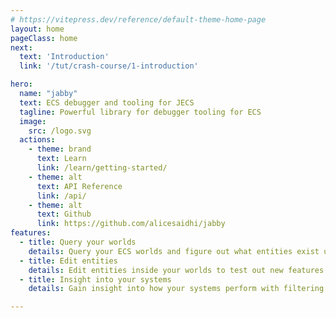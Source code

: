 ```yaml
---
# https://vitepress.dev/reference/default-theme-home-page
layout: home
pageClass: home
next:
  text: 'Introduction'
  link: '/tut/crash-course/1-introduction'

hero:
  name: "jabby"
  text: ECS debugger and tooling for JECS
  tagline: Powerful library for debugger tooling for ECS
  image:
    src: /logo.svg
  actions:
    - theme: brand
      text: Learn
      link: /learn/getting-started/
    - theme: alt
      text: API Reference
      link: /api/
    - theme: alt
      text: Github
      link: https://github.com/alicesaidhi/jabby
features:
  - title: Query your worlds
    details: Query your ECS worlds and figure out what entities exist using the built-in query language.
  - title: Edit entities
    details: Edit entities inside your worlds to test out new features for your project.
  - title: Insight into your systems
    details: Gain insight into how your systems perform with filtering and pausing functionality.

---
```

